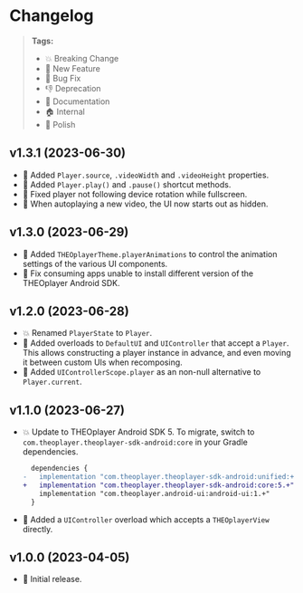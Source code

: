 # Changelog

> **Tags:**
> - 💥 Breaking Change
> - 🚀 New Feature
> - 🐛 Bug Fix
> - 👎 Deprecation
> - 📝 Documentation
> - 🏠 Internal
> - 💅 Polish

## v1.3.1 (2023-06-30)

* 🚀 Added `Player.source`, `.videoWidth` and `.videoHeight` properties.
* 🚀 Added `Player.play()` and `.pause()` shortcut methods.
* 🐛 Fixed player not following device rotation while fullscreen.
* 💅 When autoplaying a new video, the UI now starts out as hidden.

## v1.3.0 (2023-06-29)

* 🚀 Added `THEOplayerTheme.playerAnimations` to control the animation settings of the various UI components.
* 🐛 Fix consuming apps unable to install different version of the THEOplayer Android SDK.

## v1.2.0 (2023-06-28)

* 💥 Renamed `PlayerState` to `Player`.
* 🚀 Added overloads to `DefaultUI` and `UIController` that accept a `Player`.
  This allows constructing a player instance in advance, and even moving it between custom UIs when recomposing.
* 🚀 Added `UIControllerScope.player` as an non-null alternative to `Player.current`. 

## v1.1.0 (2023-06-27)

* 💥 Update to THEOplayer Android SDK 5.
  To migrate, switch to `com.theoplayer.theoplayer-sdk-android:core` in your Gradle dependencies.
  ```diff
    dependencies {
  -   implementation "com.theoplayer.theoplayer-sdk-android:unified:+"
  +   implementation "com.theoplayer.theoplayer-sdk-android:core:5.+"
      implementation "com.theoplayer.android-ui:android-ui:1.+"
    }
  ```
* 🚀 Added a `UIController` overload which accepts a `THEOplayerView` directly.

## v1.0.0 (2023-04-05)

* 🚀 Initial release.
